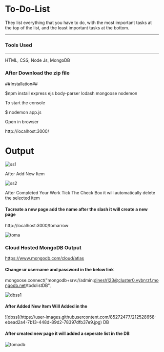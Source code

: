 # To-Do-List
They list everything that you have to do, with the most important tasks at the top of the list, and the least important tasks at the bottom.
<hr>
<h3>Tools Used</h3>
<hr>
HTML, CSS, Node Js, MongoDB

<h3>After Download the zip file</h3>

##Installation##

$npm install express ejs body-parser lodash mongoose nodemon

To start the console 

$ nodemon app.js

Open in browser 

http://localhost:3000/

<h1>Output</h1>

![ss1](https://user-images.githubusercontent.com/85272477/212527664-cfa24e6a-368a-418b-a111-851363cccd63.jpg)

After Add New Item

![ss2](https://user-images.githubusercontent.com/85272477/212527713-8331531e-84f0-4fbb-9657-08feb06b9b31.jpg)

After Completed Your Work Tick The Check Box it will automatically delete the selected item

<h4>Tocreate a new page add the name after the slash it will create a new page</h4> 
http://localhost:3000/tomarrow

![toma](https://user-images.githubusercontent.com/85272477/212527798-941aa5b6-1c80-4e7d-abc4-0623a836eb57.jpg)

<h3>Cloud Hosted MongoDB Output</h3>

https://www.mongodb.com/cloud/atlas

<h4>Change ur username and password in the below link</h4>

mongoose.connect("mongodb+srv://admin:dinesh123@cluster0.vybnrzf.mongodb.net/todolistDB", 

![dbss1](https://user-images.githubusercontent.com/85272477/212528215-f98e0361-f762-487a-9795-d7d943a11cff.jpg)

<h4>After Added New Item Will Added in the</h4>
![dbss](https://user-images.githubusercontent.com/85272477/212528658-ebead2a4-7b13-448d-89d2-78397dfb37e9.jpg)
DB

<h4>After created new page it will added a seperate list in the DB</h4>


![tomadb](https://user-images.githubusercontent.com/85272477/212528425-18cdc32c-79e9-485a-8c9f-5396c683f36a.jpg)
